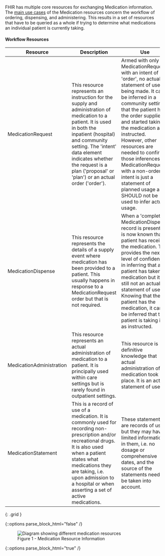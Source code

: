 FHIR has multiple core resources for exchanging Medication information.  The [main use cases]({{site.data.fhir.path}}medications-module.html#intro) of the Medication resources concern the workflow of ordering, dispensing, and administering.  This results in a set of resources that have to be queried as a whole if trying to determine what medications an individual patient is currently taking.

#### Workflow Resources

|**Resource**|**Description**|**Use**|
|---|---|---|
|MedicationRequest|This resource represents an instruction for the supply and administration of medication to a patient.  It is used in both the inpatient (hospital) and community setting.  The 'intent' data element indicates whether the request is a plan ('proposal' or 'plan') or an actual order ('order'). | Armed with only a MedicationRequest with an intent of 'order', no actual statement of use is being made.  It can be inferred in a community setting that the patient had the order supplied and started taking the medication as instructed.  However, other resources are needed to confirm those inferences.  A MedicationRequest with a non-order intent is just a statement of planned usage and SHOULD not be used to infer actual usage. |
|MedicationDispense|This resource represents the details of a supply event where medication has been provided to a patient.  This usually happens in response to a MedicationRequest order but that is not required.| When a 'completed' MedicationDispense record is present, it is now known that a patient has received the medication.  This provides the next level of confidence in inferring that a patient has taken medication but it is still not an actual statement of use.  Knowing that the patient has the medication, it can be inferred that the patient is taking it as instructed. |
|MedicationAdministration|This resource represents an actual administration of medication to a patient.  It is principally used within care settings but is rarely found in outpatient settings.|This resource is definitive knowledge that actual administration of a medication took place.  It is an actual statement of use. |
|MedicationStatement|This is a record of use of a medication.  It is commonly used for recording non-prescription and/or recreational drugs.  It is also used when a patient states what medications they are taking, i.e. upon admission to a hospital or when asserting a set of active medications.|These statements are records of use but they may have limited information in them, i.e. no dosage or comprehensive dates, and the source of the statements need to be taken into account.|
{: .grid }

{::options parse_block_html="false" /}
<figure>
  <img style="padding-top:0;padding-bottom:0px" src="medication_reliability.png" alt="Diagram showing different medication resources"/>
  <figcaption>Figure 1 - Medication Resource Information</figcaption>
</figure>
{::options parse_block_html="true" /}
